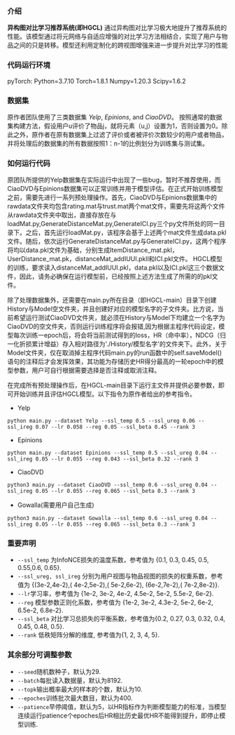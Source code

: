 


### 介绍 
**异构图对比学习推荐系统(即HGCL)** 通过异构图对比学习极大地提升了推荐系统的性能。该模型通过将元网络与自适应增强的对比学习方法相结合，实现了用户与物品之间的只是转移。模型还利用定制化的跨视图增强来进一步提升对比学习的性能

### 代码运行环境 
pyTorch:
	Python=3.7.10
	Torch=1.8.1
	Numpy=1.20.3
	Scipy=1.6.2
### 数据集
原作者团队使用了三类数据集 *Yelp*, *Epinions*, and *CiaoDVD*。 按照通常的数据集构建方法，假设用户u评价了物品j，就将元素（u,j）设置为1，否则设置为0。除此之外，原作者在原有数据集上过滤了评价或者被评价次数较少的用户或者物品，并将处理后的数据集的所有数据按照1：n-1的比例划分为训练集与测试集。


### 如何运行代码
原团队所提供的Yelp数据集在实际运行中出现了一些bug，暂时不推荐使用，而CiaoDVD与Epinions数据集可以正常训练并用于模型评估。在正式开始训练模型之前，需要先进行一系列预处理操作。首先，CiaoDVD与Epinions数据集中的rawdata文件夹均包含rating.mat与trust.mat两个mat文件，需要先将这两个文件从rawdata文件夹中取出，直接存放在与loadMat.py,GenerateDistanceMat.py,GenerateICI.py三个py文件所处的同一目录下。之后，首先运行loadMat.py，该程序会基于上述两个mat文件生成data.pkl文件。随后，依次运行GenerateDistanceMat.py与GenerateICI.py，这两个程序将均以data.pkl文件为基础，分别生成ItemDistance_mat.pkl，UserDistance_mat.pk，distanceMat_addIUUI.pkll和ICI.pkl文件。
HGCL模型的训练，要求读入distanceMat_addIUUI.pkl，data.pkl以及ICI.pkl这三个数据文件，因此，请务必确保在运行模型前，已经按照上述方法生成了所需的的pkl文件。

除了处理数据集外，还需要在main.py所在目录（即HGCL-main）目录下创建History与Model空文件夹，并且创建好对应的模型名字的子文件夹。比方说，当前希望运行测试CiaoDVD文件夹，就必须在History与Model下均建立一个名字为CiaoDVD的空文件夹，否则运行训练程序将会报错,因为根据主程序代码设定，模型每次训练一epoch后，将会将当前测试得到的loss，HR（命中率），NDCG（归一化折损累计增益）存入相对路径为'./History/模型名字'的文件夹下。此外，关于Model文件夹，仅在取消掉主程序代码main.py的run函数中的self.saveModel()语句的注释后才会发挥效果，其功能为存储历史HR得分最高的一轮epoch中的模型参数，用户可自行根据需要选择是否注释或取消注释。

在完成所有预处理操作后，在HGCL-main目录下运行主文件并提供必要参数，即可开始训练并且评估HGCL模型。以下指令为原作者给出的参考指令。
* Yelp
```
python main.py --dataset Yelp --ssl_temp 0.5 --ssl_ureg 0.06 --ssl_ireg 0.07 --lr 0.058 --reg 0.05 --ssl_beta 0.45 --rank 3
```
* Epinions
```
python main.py --dataset Epinions --ssl_temp 0.5 --ssl_ureg 0.04 --ssl_ireg 0.05 --lr 0.055 --reg 0.043 --ssl_beta 0.32 --rank 3
```
* CiaoDVD
```
python3 main.py --dataset CiaoDVD --ssl_temp 0.6 --ssl_ureg 0.04 --ssl_ireg 0.05 --lr 0.055 --reg 0.065 --ssl_beta 0.3 --rank 3
```
* Gowalla(需要用户自己生成)
```
python3 main.py --dataset Gowalla --ssl_temp 0.6 --ssl_ureg 0.04 --ssl_ireg 0.05 --lr 0.055 --reg 0.065 --ssl_beta 0.3 --rank 3
```


### 重要声明
* `--ssl_temp` 为InfoNCE损失的温度系数，参考值为 {0.1, 0.3, 0.45, 0.5, 0.55,0.6, 0.65}.
* `--ssl_ureg, ssl_ireg` 分别为用户视图与物品视图的损失的权重系数，参考值为
{(3e-2,4e-2),( 4e-2,5e-2),( 5e-2,6e-2), (6e-2,7e-2),( 7e-2,8e-2)}.
* `--lr`学习率，参考值为
{1e-2, 3e-2, 4e-2, 4.5e-2, 5e-2, 5.5e-2, 6e-2}.
* `--reg` 模型参数正则化系数，参考值为 {1e-2, 3e-2, 4.3e-2, 5e-2, 6e-2, 6.5e-2, 6.8e-2}.
* `--ssl_beta` 对比学习总损失的平衡系数，参考值为{0.2, 0.27, 0.3, 0.32, 0.4, 0.45, 0.48, 0.5}.
* `--rank` 低秩矩阵分解的维度, 参考值为{1, 2, 3, 4, 5}.
### 其余部分可调整参数
* `--seed`随机数种子，默认为29.
* `--batch`每批读入数据量，默认为8192.
* `--topk`输出概率最大的样本的个数，默认为10.
* `--epoches`训练批次最大数目，默认为400.
* `--patience`早停阈值，默认为5，以HR指标作为判断模型能力的标准，当模型连续运行patience个epoches后HR相比历史最优HR不能得到提升，即停止模型训练.


